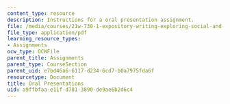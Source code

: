```yaml
---
content_type: resource
description: Instructions for a oral presentation assignment.
file: /media/courses/21w-730-1-expository-writing-exploring-social-and-ethical-issues-through-film-and-print-fall-2002/a9ffbfaae11fd7813890de9ae6b2d6c4_oral_pres.pdf
file_type: application/pdf
learning_resource_types:
- Assignments
ocw_type: OCWFile
parent_title: Assignments
parent_type: CourseSection
parent_uid: e7bd46a6-6117-d234-6cd7-b0a7975fda6f
resourcetype: Document
title: Oral Presentations
uid: a9ffbfaa-e11f-d781-3890-de9ae6b2d6c4
---
```

